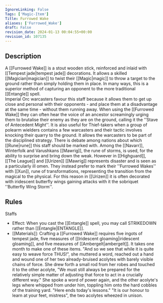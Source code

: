 ```yaml
---
IgnoreLinking: False
Tags: ['Magic-Item']
Title: Furrowed Wake
aliases: ['Furrowed_Wake']
draft: False
revision_date: 2024-01-13 00:04:55+00:00
revision_id: 107135
---
```


## Description
A [[Furrowed Wake]] is a stout wooden stick, reinforced and inlaid with [[Tempest jade|tempest jade]] decorations. It allows a skilled [[Magician|magician]] to twist their [[Magic|magic]] to throw a target to the ground rather than simply holding them in place. In many ways, this is a superior method of capturing an opponent to the more traditional [[Entangle]] spell.  
Imperial Orc warcasters favour this staff because it allows them to get up close and personal with their opponents - and place them at a disadvantage at the same time - without them running away. When using the [[Furrowed Wake]] they can often hear the voice of an ancestor screamingly urging them to brutalise their enemy as they are on the ground, calling it the ''Stave of Antecedent Might''. It is also useful for Thief-takers when a group of polearm wielders contains a few warcasters and their tactic involves knocking their quarry to the ground. It allows the warcasters to be part of the disciplined strategy.
There is debate among nations about which [[Rune|rune]] this staff should be marked with. Among the [[Navarr]], Winterfolk and Varushkans [[Mawrig]], the rune of storms, is used, for the ability to surprise and bring down the weak. However in [[Highguard]], [[The League]] and [[Urizen]] [[Mawrig]] represents disaster and is seen as a particularly ill omen. They instead prefer to mark their ''Furrowed Wakes'' with [[Xun]], rune of transformations, representing the transition from the magical to the physical. For this reason in [[Urizen]] it is often decorated with iridescent butterfly wings gaining attacks with it the sobriquet ''Butterfly Wing Storm''.
## Rules
Staffs
* Effect: When you cast the [[Entangle]] spell, you may call STRIKEDOWN rather than [[Entangle|ENTANGLE]].
* [[Materials]]: Crafting a [[Furrowed Wake]] requires five ingots of tempest jade, five measures of [[Iridescent gloaming|iridescent gloaming]], and five measures of [[Ambergelt|ambergelt]]. It takes one month to make one of these items.
"And so we see that while it is quite easy to weave force THUS!", she muttered a word, reached out a hand and wound one of her two already-bruised acolytes with barely visible chains of force. She drew forth a small rod from her robes and touched it to the other acolyte, "We must still always be prepared for the relatively simple matter of adjusting that force to act in a crucially different way."  She spoke a word of power again, and the other acolyte's legs where whipped from under him, toppling him onto the hard cobbles of the training yard.  "Here ends today's lessons."
"It is our honour to learn at your feet, mistress", the two acolytes wheezed in unison.